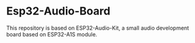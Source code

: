 # Esp32-Audio-Board
This repository is based on ESP32-Audio-Kit, a small audio development board based on ESP32-A1S module.
